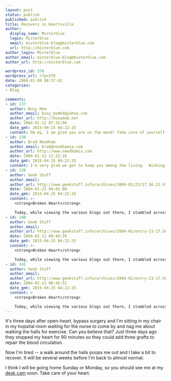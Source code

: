 ```yaml
---
layout: post
status: publish
published: publish
title: Recovery in Heartsville
author:
  display_name: Misterblue
  login: Misterblue
  email: misterblue-blog@misterblue.com
  url: http://misterblue.com
author_login: Misterblue
author_email: misterblue-blog@misterblue.com
author_url: http://misterblue.com

wordpress_id: 378
wordpress_url: /?p=378
date: 2004-01-09 08:57:42
categories:
- Blog

comments:
- id: 137
  author: Busy Mom
  author_email: busy_mom64@yahoo.com
  author_url: http://busymom.net
  date: 2004-01-12 07:35:04
  date_gmt: 2015-04-25 04:22:33
  content: Om my, I am glad you are on the mend! Take care of yourself!
- id: 138
  author: Brad Needham
  author_email: brad@needhamia.com
  author_url: http://www.needhamia.com
  date: 2004-01-12 11:22:16
  date_gmt: 2015-04-25 04:22:33
  content: I'm very glad we get to keep you among the living.  Wishing you many, many more New Years!  Take it easy.
- id: 139
  author: Geek Stuff
  author_email: 
  author_url: http://www.geekstuff.info/archives/2004-01/23/17.56.22.html
  date: 2004-01-23 04:01:00
  date_gmt: 2015-04-25 04:22:33
  content: >-
    <strong>Broken Heart</strong>

    Today, while viewing the various blogs out there, I stumbled across one, Misterblue, which had a most shocking story to tell. It's author had suffered a heart attack, undergone surgery, and is recovering. And he blogged about it. Words fail...
- id: 140
  author: Geek Stuff
  author_email: 
  author_url: http://www.geekstuff.info/archives/2004-01/entry-23-17.56.22.html
  date: 2004-02-11 08:44:39
  date_gmt: 2015-04-25 04:22:33
  content: >-
    <strong>Broken Heart</strong>

    Today, while viewing the various blogs out there, I stumbled across one, Misterblue, which had a most shocking story to tell. It's author had suffered a heart attack, undergone surgery, and is recovering. And he blogged about it. Words fail...
- id: 141
  author: Geek Stuff
  author_email: 
  author_url: http://www.geekstuff.info/archives/2004-01/entry-23-17.56.22.html
  date: 2004-02-11 08:45:52
  date_gmt: 2015-04-25 04:22:33
  content: >
    <strong>Broken Heart</strong>

    Today, while viewing the various blogs out there, I stumbled across one, Misterblue, which had a most shocking story to tell. It's author had suffered a heart attack, undergone surgery, and is recovering. And he blogged about it. Words fail...
---
```

<p>
    It's three days after open-heart, bypass surgery and I'm sitting
    in my chair in my hopsital room waiting for the nurse to come by
    and nag me about walking the halls for exercise.
    Can you believe that?  Just three days ago they stopped my
    heart for 90 minutes so they could add three grafts to repair
    the blood circulation.
</p>
<p>
    Now I'm tired -- a walk around the halls poops me out and I
    take a bit to recover.  It will be several weeks before I'm
    back to almost normal.
</p>
<p>
    I think I will be going home Sunday or Monday, so you should see me
    at my
    <a href="http://www.livingroomcam.us/">desk cam</a>
    soon.
    Take care of your heart.
</p>
